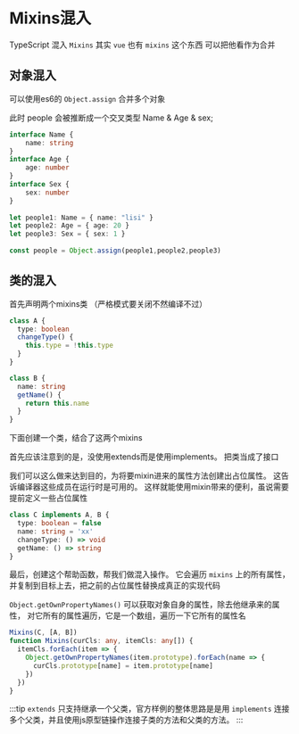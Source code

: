# Mixins混入
TypeScript 混入 `Mixins` 其实 `vue` 也有 `mixins` 这个东西 可以把他看作为合并
## 对象混入
可以使用es6的 `Object.assign` 合并多个对象

此时 people 会被推断成一个交叉类型 Name & Age & sex;
```ts
interface Name {
    name: string
}
interface Age {
    age: number
}
interface Sex {
    sex: number
}
 
let people1: Name = { name: "lisi" }
let people2: Age = { age: 20 }
let people3: Sex = { sex: 1 }
 
const people = Object.assign(people1,people2,people3)
```
## 类的混入
首先声明两个mixins类 （严格模式要关闭不然编译不过）
```ts
class A {
  type: boolean
  changeType() {
    this.type = !this.type
  }
}

class B {
  name: string
  getName() {
    return this.name
  }
}
```
下面创建一个类，结合了这两个mixins

首先应该注意到的是，没使用extends而是使用implements。 把类当成了接口

我们可以这么做来达到目的，为将要mixin进来的属性方法创建出占位属性。 这告诉编译器这些成员在运行时是可用的。 这样就能使用mixin带来的便利，虽说需要提前定义一些占位属性

```ts
class C implements A, B {
  type: boolean = false
  name: string = 'xx'
  changeType: () => void
  getName: () => string
}
```
最后，创建这个帮助函数，帮我们做混入操作。 它会遍历 `mixins` 上的所有属性，并复制到目标上去，把之前的占位属性替换成真正的实现代码

`Object.getOwnPropertyNames()` 可以获取对象自身的属性，除去他继承来的属性，
对它所有的属性遍历，它是一个数组，遍历一下它所有的属性名

```ts
Mixins(C, [A, B])
function Mixins(curCls: any, itemCls: any[]) {
  itemCls.forEach(item => {
    Object.getOwnPropertyNames(item.prototype).forEach(name => {
      curCls.prototype[name] = item.prototype[name]
    })
  })
}
```
:::tip
`extends` 只支持继承一个父类，官方样例的整体思路是是用 `implements` 连接多个父类，并且使用js原型链操作连接子类的方法和父类的方法。
:::